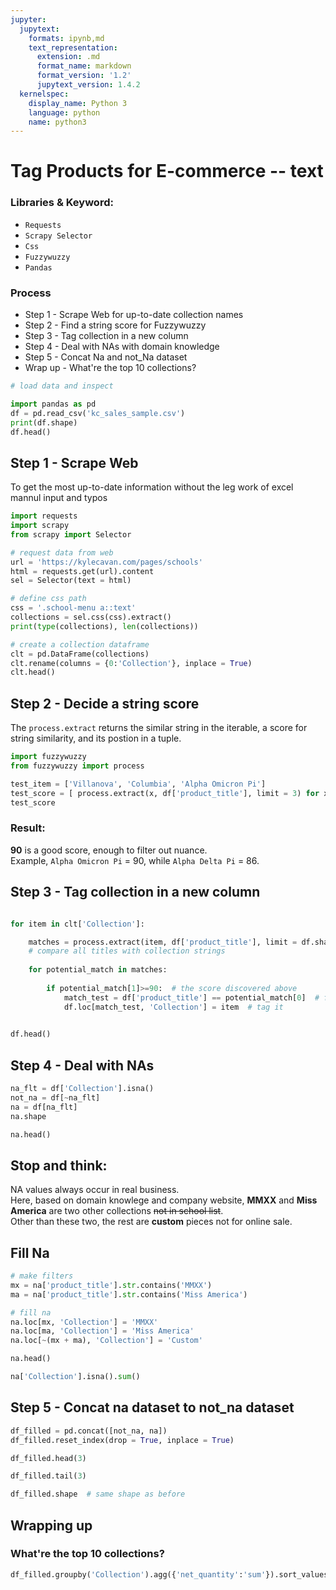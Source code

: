 ```yaml
---
jupyter:
  jupytext:
    formats: ipynb,md
    text_representation:
      extension: .md
      format_name: markdown
      format_version: '1.2'
      jupytext_version: 1.4.2
  kernelspec:
    display_name: Python 3
    language: python
    name: python3
---
```


# Tag Products for E-commerce -- text

### Libraries & Keyword:

 - `Requests`
 - `Scrapy Selector`
 - `Css`
 - `Fuzzywuzzy`
 - `Pandas`

### Process
 - Step 1 - Scrape Web for up-to-date collection names
 - Step 2 - Find a string score for Fuzzywuzzy
 - Step 3 - Tag collection in a new column
 - Step 4 - Deal with NAs with domain knowledge 
 - Step 5 - Concat Na and not_Na dataset
 - Wrap up - What're the top 10 collections?


```python
# load data and inspect

import pandas as pd 
df = pd.read_csv('kc_sales_sample.csv')
print(df.shape)
df.head()
```

## Step 1 - Scrape Web 

To get the most up-to-date information without the leg work of excel mannul input and typos

```python
import requests
import scrapy 
from scrapy import Selector

# request data from web
url = 'https://kylecavan.com/pages/schools'
html = requests.get(url).content
sel = Selector(text = html)

# define css path
css = '.school-menu a::text'
collections = sel.css(css).extract()
print(type(collections), len(collections))
```

```python
# create a collection dataframe
clt = pd.DataFrame(collections)
clt.rename(columns = {0:'Collection'}, inplace = True)
clt.head()
```

## Step 2 - Decide a string score 

The `process.extract` returns the similar string in the iterable, a score for string similarity, and its postion in a tuple.

```python
import fuzzywuzzy
from fuzzywuzzy import process

test_item = ['Villanova', 'Columbia', 'Alpha Omicron Pi']
test_score = [ process.extract(x, df['product_title'], limit = 3) for x in test_item]
test_score
```

### Result:

__90__ is a good score, enough to filter out nuance.   
Example, `Alpha Omicron Pi` = 90, while `Alpha Delta Pi` = 86.


## Step 3 - Tag collection in a new column

```python

for item in clt['Collection']:

    matches = process.extract(item, df['product_title'], limit = df.shape[0])  
    # compare all titles with collection strings
    
    for potential_match in matches:
   
        if potential_match[1]>=90:  # the score discovered above
            match_test = df['product_title'] == potential_match[0]  # find the match in df.product_title
            df.loc[match_test, 'Collection'] = item  # tag it
    
```

```python
df.head()
```

## Step 4 - Deal with NAs

```python
na_flt = df['Collection'].isna()
not_na = df[~na_flt]
na = df[na_flt]
na.shape
```

```python
na.head()
```

## Stop and think:

NA values always occur in real business.   
Here, based on domain knowlege and company website, __MMXX__  and __Miss America__ are two other collections ~~not in school list~~.  
Other than these two, the rest are __custom__ pieces not for online sale.


## Fill Na

```python
# make filters
mx = na['product_title'].str.contains('MMXX')
ma = na['product_title'].str.contains('Miss America')

# fill na
na.loc[mx, 'Collection'] = 'MMXX'
na.loc[ma, 'Collection'] = 'Miss America'
na.loc[~(mx + ma), 'Collection'] = 'Custom'

na.head()
```

```python
na['Collection'].isna().sum()
```

## Step 5 - Concat na dataset to not_na dataset

```python
df_filled = pd.concat([not_na, na])
df_filled.reset_index(drop = True, inplace = True)

df_filled.head(3)
```

```python
df_filled.tail(3)
```

```python
df_filled.shape  # same shape as before
```

## Wrapping up 
### What're the __top 10__ collections?

```python
df_filled.groupby('Collection').agg({'net_quantity':'sum'}).sort_values('net_quantity', ascending = False).head(10)
```

